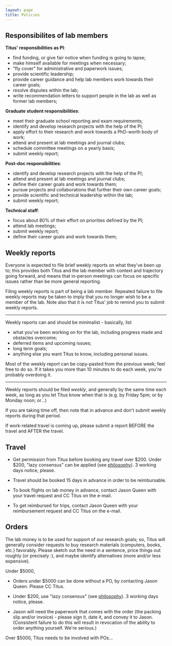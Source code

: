 ```yaml
---
layout: page
title: Policies
---
```


## Responsibilites of lab members

**Titus' responsibilities as PI**:

* find funding, or give fair notice when funding is going to lapse;
* make himself available for meetings when necessary;
* "fly cover" for administrative and paperwork issues;
* provide scientific leadership;
* provide career guidance and help lab members work towards their career goals;
* resolve disputes within the lab;
* write recommendation letters to support people in the lab as well
  as former lab members;

**Graduate student responsibilities**:

* meet their graduate school reporting and exam requirements;
* identify and develop research projects with the help of the PI;
* apply effort to their research and work towards a PhD-worth body of work;
* attend and present at lab meetings and journal clubs;
* schedule committee meetings on a yearly basis;
* submit weekly report;

**Post-doc responsibilities**:

* identify and develop research projects with the help of the PI;
* attend and present at lab meetings and journal clubs;
* define their career goals and work towards them;
* pursue projects and collaborations that further their own career goals;
* provide scientific and technical leadership within the lab;
* submit weekly report;

**Technical staff**:

* focus about 80% of their effort on priorities defined by the PI;
* attend lab meetings;
* submit weekly report;
* define their career goals and work towards them;

## Weekly reports

Everyone is expected to file brief weekly reports on what they've been
up to; this provides both Titus and the lab member with context and
trajectory going forward, and means that in-person meetings can focus
on specific issues rather than be more general reporting.

Filing weekly reports is part of being a lab member.  Repeated failure
to file weekly reports may be taken to imply that you no longer wish
to be a member of the lab.  Note also that it is not Titus' job to
remind you to submit weekly reports.

----

Weekly reports can and should be minimalist - basically, list

* what you've been working on for the lab, including progress made 
  and obstacles overcome;
* deferred items and upcoming issues;
* long term goals;
* anything else you want Titus to know, including personal issues.

Most of the weekly report can be copy-pasted from the previous week;
feel free to do so.  If it takes you more than 10 minutes to do each
week, you're probably overdoing it.

----

Weekly reports should be filed *weekly*, and generally by the same
time each week, as long as you let Titus know when that is (e.g. by
Friday 5pm; or by Monday noon; or...)

If you are taking time off, then note that in advance and don't submit
weekly reports during that period.

If work-related travel is coming up, please submit a report BEFORE the
travel and AFTER the travel.

## Travel

* Get permission from Titus before booking any travel over $200.
  Under $200, "lazy consensus" can be applied (see [philosophy]({{site.github.url}}/philosophy)).
  3 working days notice, please.

* Travel should be booked 15 days in advance in order to be reimbursable.

* To book flights on lab money in advance, contact Jason Queen with
  your travel request and CC Titus on the e-mail.

* To get reimbursed for trips, contact Jason Queen with your reimbursement
  request and CC Titus on the e-mail.

## Orders

The lab money is to be used for support of our research goals; so,
Titus will generally consider requests to buy research materials
(computers, books, etc.) favorably.  Please sketch out the need in a
sentence, price things out roughly (or precisely :), and maybe
identify alternatives (more and/or less expensive).

Under $5000,

* Orders under $5000 can be done without a PO, by contacting Jason
  Queen.  Please CC Titus.

* Under $200, use "lazy consensus" (see [philosophy]({{site.github.url}}/philosophy)).  3 working days
  notice, please.

* Jason will need the paperwork that comes with the order (the packing
  slip and/or invoice) - please sign it, date it, and convey it to
  Jason.  (Consistent failure to do this will result in revocation of
  the ability to order anything yourself. We're serious.)

Over $5000, Titus needs to be involved with POs...
